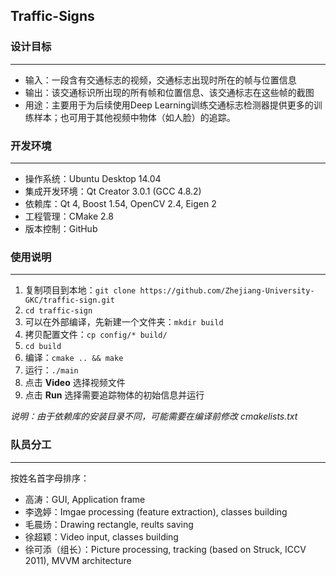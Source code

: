 ## Traffic-Signs

### 设计目标
----
- 输入：一段含有交通标志的视频，交通标志出现时所在的帧与位置信息
- 输出：该交通标识所出现的所有帧和位置信息、该交通标志在这些帧的截图
- 用途：主要用于为后续使用Deep Learning训练交通标志检测器提供更多的训练样本；也可用于其他视频中物体（如人脸）的追踪。

### 开发环境
----
- 操作系统：Ubuntu Desktop 14.04
- 集成开发环境：Qt Creator 3.0.1 (GCC 4.8.2)
- 依赖库：Qt 4, Boost 1.54, OpenCV 2.4, Eigen 2
- 工程管理：CMake 2.8
- 版本控制：GitHub

### 使用说明
----
1. 复制项目到本地：`git clone https://github.com/Zhejiang-University-GKC/traffic-sign.git`
2. `cd traffic-sign`
3. 可以在外部编译，先新建一个文件夹：`mkdir build`
4. 拷贝配置文件：`cp config/* build/`
5. `cd build`
6. 编译：`cmake .. && make`
7. 运行：`./main`
8. 点击 **Video** 选择视频文件
9. 点击 **Run** 选择需要追踪物体的初始信息并运行

*说明：由于依赖库的安装目录不同，可能需要在编译前修改 cmakelists.txt*


### 队员分工
----
按姓名首字母排序：

- 高涛：GUI, Application frame
- 李逸婷：Imgae processing (feature extraction), classes building
- 毛晨炀：Drawing rectangle, reults saving 
- 徐超颖：Video input, classes building
- 徐可添（组长）：Picture processing, tracking (based on Struck, ICCV 2011), MVVM architecture
